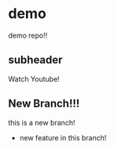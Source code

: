 # demo
demo repo!!

## subheader

Watch Youtube!

## New Branch!!!


this is a new branch!

* new feature in this branch!


